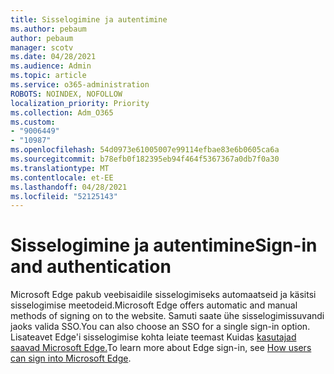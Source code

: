 ```yaml
---
title: Sisselogimine ja autentimine
ms.author: pebaum
author: pebaum
manager: scotv
ms.date: 04/28/2021
ms.audience: Admin
ms.topic: article
ms.service: o365-administration
ROBOTS: NOINDEX, NOFOLLOW
localization_priority: Priority
ms.collection: Adm_O365
ms.custom:
- "9006449"
- "10987"
ms.openlocfilehash: 54d0973e61005007e99114efbae83e6b0605ca6a
ms.sourcegitcommit: b78efb0f182395eb94f464f5367367a0db7f0a30
ms.translationtype: MT
ms.contentlocale: et-EE
ms.lasthandoff: 04/28/2021
ms.locfileid: "52125143"
---
```

# <a name="sign-in-and-authentication"></a><span data-ttu-id="5c4ba-102">Sisselogimine ja autentimine</span><span class="sxs-lookup"><span data-stu-id="5c4ba-102">Sign-in and authentication</span></span>

<span data-ttu-id="5c4ba-103">Microsoft Edge pakub veebisaidile sisselogimiseks automaatseid ja käsitsi sisselogimise meetodeid.</span><span class="sxs-lookup"><span data-stu-id="5c4ba-103">Microsoft Edge offers automatic and manual methods of signing on to the website.</span></span> <span data-ttu-id="5c4ba-104">Samuti saate ühe sisselogimissuvandi jaoks valida SSO.</span><span class="sxs-lookup"><span data-stu-id="5c4ba-104">You can also choose an SSO for a single sign-in option.</span></span> <span data-ttu-id="5c4ba-105">Lisateavet Edge'i sisselogimise kohta leiate teemast Kuidas [kasutajad saavad Microsoft Edge.](https://docs.microsoft.com/deployedge/microsoft-edge-security-identity#how-users-can-sign-into-microsoft-edge)</span><span class="sxs-lookup"><span data-stu-id="5c4ba-105">To learn more about Edge sign-in, see [How users can sign into Microsoft Edge](https://docs.microsoft.com/deployedge/microsoft-edge-security-identity#how-users-can-sign-into-microsoft-edge).</span></span>  